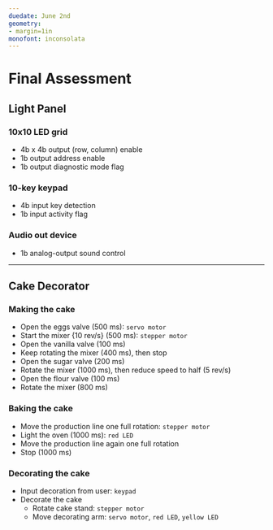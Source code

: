 ```yaml
---
duedate: June 2nd
geometry:
- margin=1in
monofont: inconsolata
---
```

# Final Assessment

## Light Panel
### 10x10 LED grid
- 4b x 4b   output  (row, column) enable
- 1b        output  address enable
- 1b        output  diagnostic mode flag

### 10-key keypad
- 4b        input   key detection
- 1b        input   activity flag

### Audio out device
- 1b        analog-output   sound control

----------------------------------------------------------------------------------------------------

## Cake Decorator
### Making the cake
- Open the eggs valve        (500  ms): `servo motor`
- Start the mixer {10 rev/s} (500  ms): `stepper motor`
- Open the vanilla valve     (100  ms)
- Keep rotating the mixer    (400  ms), then stop
- Open the sugar valve       (200  ms)
- Rotate the mixer           (1000 ms), then reduce speed to half (5 rev/s)
- Open the flour valve       (100  ms)
- Rotate the mixer           (800  ms)

### Baking the cake
- Move the production line one full rotation: `stepper motor`
- Light the oven (1000 ms): `red LED`
- Move the production line again one full rotation
- Stop (1000 ms)

### Decorating the cake
- Input decoration from user: `keypad`
- Decorate the cake
    + Rotate cake stand: `stepper motor`
    + Move decorating arm: `servo motor`, `red LED`, `yellow LED`


